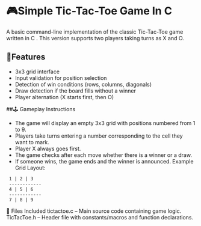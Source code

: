 # 🎮Simple Tic-Tac-Toe Game In C

A basic command-line implementation of the classic Tic-Tac-Toe game written in C . This version supports two players taking turns as X and O.


## 📌Features
- 3x3 grid interface
- Input validation for position selection
- Detection of win conditions (rows, columns, diagonals)
- Draw detection if the board fills without a winner
- Player alternation (X starts first, then O)


##🕹️ Gameplay Instructions
- The game will display an empty 3x3 grid with positions numbered from 1 to 9.
- Players take turns entering a number corresponding to the cell they want to mark.
- Player X always goes first.
- The game checks after each move whether there is a winner or a draw.
- If someone wins, the game ends and the winner is announced.
Example Grid Layout:
```
 1 | 2 | 3 
 ------------
 4 | 5 | 6 
 ------------
 7 | 8 | 9
```

📁 Files Included
tictactoe.c – Main source code containing game logic.
TicTacToe.h – Header file with constants/macros and function declarations.

